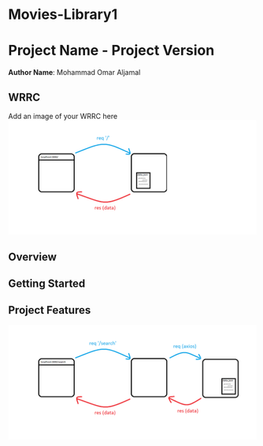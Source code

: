 # Movies-Library1

# Project Name - Project Version

**Author Name**: Mohammad Omar Aljamal

## WRRC
Add an image of your WRRC here
![](./assests/Lab13.png)

## Overview

## Getting Started
<!-- What are the steps that a user must take in order to build this app on their own machine and get it running? -->

## Project Features
<!-- What are the features included in you app -->


<!------------------------lab14 -------------------->

![](./assests/Lab14.png)